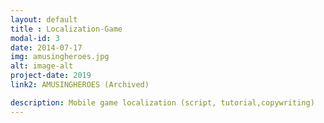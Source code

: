 ```yaml
---
layout: default
title : Localization-Game
modal-id: 3
date: 2014-07-17
img: amusingheroes.jpg
alt: image-alt
project-date: 2019
link2: AMUSINGHEROES (Archived)

description: Mobile game localization (script, tutorial,copywriting)
---
```

